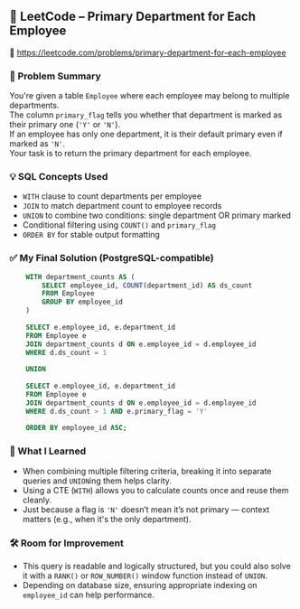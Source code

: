 ## 🧠 LeetCode – Primary Department for Each Employee  
🔗 https://leetcode.com/problems/primary-department-for-each-employee

### 📌 Problem Summary  
You're given a table `Employee` where each employee may belong to multiple departments.  
The column `primary_flag` tells you whether that department is marked as their primary one (`'Y'` or `'N'`).  
If an employee has only one department, it is their default primary even if marked as `'N'`.  
Your task is to return the primary department for each employee.

### 💡 SQL Concepts Used  
- `WITH` clause to count departments per employee  
- `JOIN` to match department count to employee records  
- `UNION` to combine two conditions: single department OR primary marked  
- Conditional filtering using `COUNT()` and `primary_flag`  
- `ORDER BY` for stable output formatting  

### ✅ My Final Solution (PostgreSQL-compatible)
```sql
    WITH department_counts AS (
        SELECT employee_id, COUNT(department_id) AS ds_count
        FROM Employee
        GROUP BY employee_id
    )
    
    SELECT e.employee_id, e.department_id
    FROM Employee e
    JOIN department_counts d ON e.employee_id = d.employee_id
    WHERE d.ds_count = 1
    
    UNION
    
    SELECT e.employee_id, e.department_id
    FROM Employee e
    JOIN department_counts d ON e.employee_id = d.employee_id
    WHERE d.ds_count > 1 AND e.primary_flag = 'Y'
    
    ORDER BY employee_id ASC;
```

### 💬 What I Learned  
- When combining multiple filtering criteria, breaking it into separate queries and `UNION`ing them helps clarity.  
- Using a CTE (`WITH`) allows you to calculate counts once and reuse them cleanly.  
- Just because a flag is `'N'` doesn’t mean it’s not primary — context matters (e.g., when it's the only department).

### 🛠️ Room for Improvement  
- This query is readable and logically structured, but you could also solve it with a `RANK()` or `ROW_NUMBER()` window function instead of `UNION`.  
- Depending on database size, ensuring appropriate indexing on `employee_id` can help performance.
